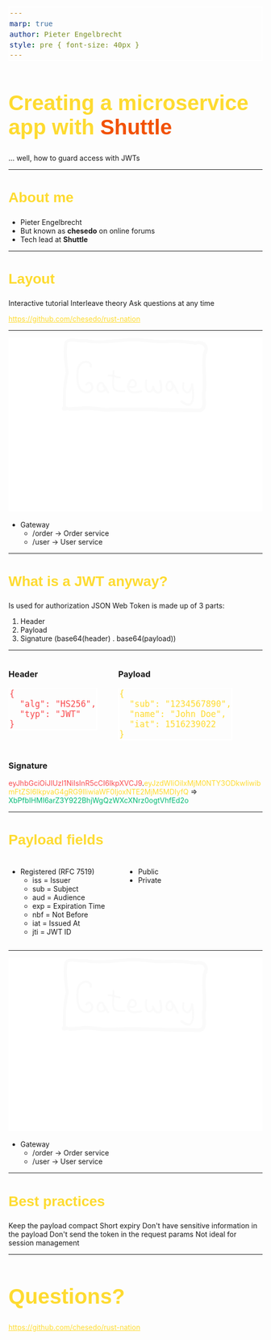 ```yaml
---
marp: true
author: Pieter Engelbrecht
style: pre { font-size: 40px }
---
```


<style>
@font-face {
  font-family:"Formula Condensed";
  src: url(https://www.rustnationuk.com/assets/fonts/formula-condensed/PPFormula-CondensedBold.woff2);
}
h1,h2 {
  font-family:"Formula Condensed",sans-serif;
  color: #fedb30;
}
h1 { font-size: 3em; }
h2 { font-size: 2em; }
:root {
  --color-fg-default: #fff;
  background-image: url(static/rust-background.png);
  font-size: 2em;
}
img {
  background-color: transparent;
}
header, footer {
  right: 30px;
  left: auto;
}
.shuttle {
  color: #F25100
}
a {
  color: #fedb30;
}
</style>

# Creating a microservice app with <span class="shuttle">Shuttle</span>

... well, how to guard access with JWTs

---
<!-- header: ![image](static/rust-logo.svg) -->
<!-- footer: ![height:61px](static/shuttle-logo.png) -->

## About me
- Pieter Engelbrecht
- But known as **chesedo** on online forums
- Tech lead at **Shuttle**

---

## Layout
Interactive tutorial
Interleave theory
Ask questions at any time

https://github.com/chesedo/rust-nation

---

<style>
figure {
  margin-left: 4em !important;
}
</style>

![bg left contain](static/services.svg)

- Gateway
  - /order -> Order service
  - /user -> User service

---

<!-- Not sending it in request params -->

## What is a JWT anyway?
Is used for authorization
JSON Web Token is made up of 3 parts:
1. Header
2. Payload
3. Signature (base64(header) . base64(payload))

---

<style>
  .header {
    color: #f94b4f;

  }
  .payload {
    color: #fedb30;
  }
  .signature {
    color: #00bb74;
  }
  pre {
    background: none;
    border: 2px solid white;
    font-size: 1.2em;
  }
  .grid {
    display: flex;
    gap: 3em;
  }
</style>

<div class="grid">
<div>

### Header
<pre class="header">
{
  "alg": "HS256",
  "typ": "JWT"
}
</pre>
</div>

<div>

### Payload
<!-- Should never contain sensitive information -->
<pre class="payload">
{
  "sub": "1234567890",
  "name": "John Doe",
  "iat": 1516239022
}
</pre>
</div>
</div>

### Signature
<span class="header">eyJhbGciOiJIUzI1NiIsInR5cCI6IkpXVCJ9</span>.<span class="payload">eyJzdWIiOiIxMjM0NTY3ODkwIiwibmFtZSI6IkpvaG4gRG9lIiwiaWF0IjoxNTE2MjM5MDIyfQ</span> => <span class="signature">XbPfbIHMI6arZ3Y922BhjWgQzWXcXNrz0ogtVhfEd2o</span>

---

## Payload fields
<div class="grid">
<div>

<!-- 
Why short expiry
Keep the payload compact still
 -->

- Registered (RFC 7519)
  - iss = Issuer
  - sub = Subject
  - aud = Audience
  - exp = Expiration Time
  - nbf = Not Before
  - iat = Issued At
  - jti = JWT ID
</div>
<div>

- Public
- Private
</div>
</div>

---

![bg left contain](static/services.svg)

- Gateway
  - /order -> Order service
  - /user -> User service


---

## Best practices
Keep the payload compact
Short expiry
Don't have sensitive information in the payload
Don't send the token in the request params
Not ideal for session management

---
<!-- header: '' -->
<!-- footer: '' -->

# Questions?

https://github.com/chesedo/rust-nation